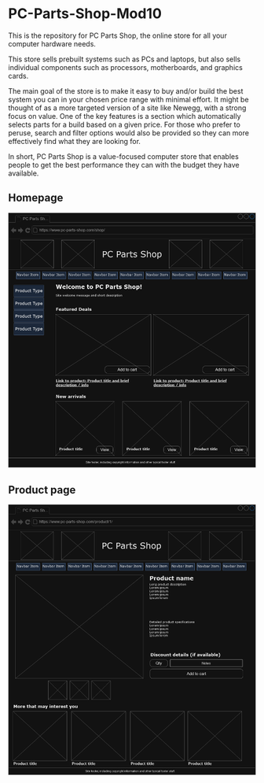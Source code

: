 # PC-Parts-Shop-Mod10
 
This is the repository for PC Parts Shop, the online store for all your computer hardware needs.

This store sells prebuilt systems such as PCs and laptops, but also sells individual components such as processors, motherboards, and graphics cards.

The main goal of the store is to make it easy to buy and/or build the best system you can in your chosen price range with minimal effort. It might be thought of as a more targeted version of a site like Newegg, with a strong focus on value. One of the key features is a section which automatically selects parts for a build based on a given price. For those who prefer to peruse, search and filter options would also be provided so they can more effectively find what they are looking for.

In short, PC Parts Shop is a value-focused computer store that enables people to get the best performance they can with the budget they have available.

## Homepage

![Homepage](Homepage_dark.png)

## Product page

![Product page](Product_dark.png)
